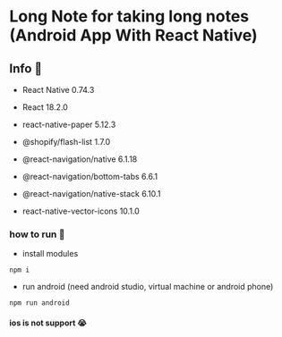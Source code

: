 # Long Note for taking long notes (Android App With React Native)

## Info 📕

- React Native 0.74.3
- React 18.2.0
- react-native-paper 5.12.3
- @shopify/flash-list 1.7.0

- @react-navigation/native 6.1.18
- @react-navigation/bottom-tabs 6.6.1
- @react-navigation/native-stack 6.10.1

- react-native-vector-icons 10.1.0

### how to run 🦾

- install modules

```shell
npm i
```

- run android (need android studio, virtual machine or android phone)

```
npm run android
```

#### ios is not support 😭
